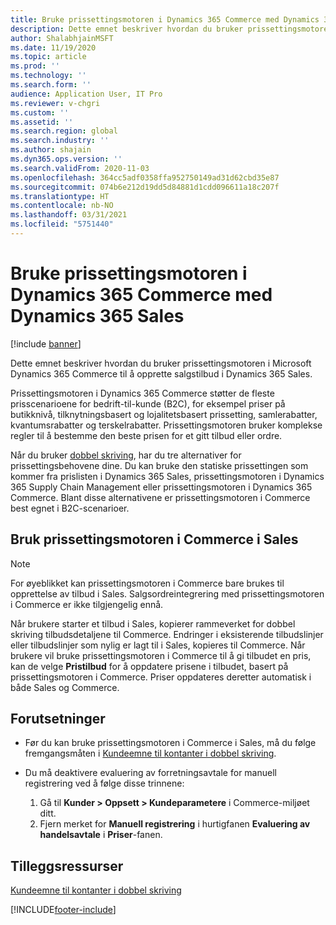 ```yaml
---
title: Bruke prissettingsmotoren i Dynamics 365 Commerce med Dynamics 365 Sales
description: Dette emnet beskriver hvordan du bruker prissettingsmotoren i Microsoft Dynamics 365 Commerce til å opprette salgstilbud i Dynamics 365 Sales.
author: ShalabhjainMSFT
ms.date: 11/19/2020
ms.topic: article
ms.prod: ''
ms.technology: ''
ms.search.form: ''
audience: Application User, IT Pro
ms.reviewer: v-chgri
ms.custom: ''
ms.assetid: ''
ms.search.region: global
ms.search.industry: ''
ms.author: shajain
ms.dyn365.ops.version: ''
ms.search.validFrom: 2020-11-03
ms.openlocfilehash: 364cc5adf0358ffa952750149ad31d62cbd35e87
ms.sourcegitcommit: 074b6e212d19dd5d84881d1cdd096611a18c207f
ms.translationtype: HT
ms.contentlocale: nb-NO
ms.lasthandoff: 03/31/2021
ms.locfileid: "5751440"
---
```

# <a name="use-the-dynamics-365-commerce-pricing-engine-with-dynamics-365-sales"></a>Bruke prissettingsmotoren i Dynamics 365 Commerce med Dynamics 365 Sales

[!include [banner](../../includes/banner.md)]

Dette emnet beskriver hvordan du bruker prissettingsmotoren i Microsoft Dynamics 365 Commerce til å opprette salgstilbud i Dynamics 365 Sales.

Prissettingsmotoren i Dynamics 365 Commerce støtter de fleste prisscenarioene for bedrift-til-kunde (B2C), for eksempel priser på butikknivå, tilknytningsbasert og lojalitetsbasert prissetting, samlerabatter, kvantumsrabatter og terskelrabatter. Prissettingsmotoren bruker komplekse regler til å bestemme den beste prisen for et gitt tilbud eller ordre.

Når du bruker [dobbel skriving](https://docs.microsoft.com/dynamics365/fin-ops-core/dev-itpro/data-entities/dual-write/dual-write-overview), har du tre alternativer for prissettingsbehovene dine. Du kan bruke den statiske prissettingen som kommer fra prislisten i Dynamics 365 Sales, prissettingsmotoren i Dynamics 365 Supply Chain Management eller prissettingsmotoren i Dynamics 365 Commerce. Blant disse alternativene er prissettingsmotoren i Commerce best egnet i B2C-scenarioer.

## <a name="use-the-commerce-pricing-engine-in-sales"></a>Bruk prissettingsmotoren i Commerce i Sales

> [!NOTE]
> For øyeblikket kan prissettingsmotoren i Commerce bare brukes til opprettelse av tilbud i Sales. Salgsordreintegrering med prissettingsmotoren i Commerce er ikke tilgjengelig ennå.

Når brukere starter et tilbud i Sales, kopierer rammeverket for dobbel skriving tilbudsdetaljene til Commerce. Endringer i eksisterende tilbudslinjer eller tilbudslinjer som nylig er lagt til i Sales, kopieres til Commerce. Når brukere vil bruke prissettingsmotoren i Commerce til å gi tilbudet en pris, kan de velge **Pristilbud** for å oppdatere prisene i tilbudet, basert på prissettingsmotoren i Commerce. Priser oppdateres deretter automatisk i både Sales og Commerce.

## <a name="prerequisites"></a>Forutsetninger

- Før du kan bruke prissettingsmotoren i Commerce i Sales, må du følge fremgangsmåten i [Kundeemne til kontanter i dobbel skriving](https://docs.microsoft.com/dynamics365/fin-ops-core/dev-itpro/data-entities/dual-write/dual-write-prospect-to-cash/).
- Du må deaktivere evaluering av forretningsavtale for manuell registrering ved å følge disse trinnene:

    1. Gå til **Kunder \> Oppsett \> Kundeparametere** i Commerce-miljøet ditt.
    1. Fjern merket for **Manuell registrering** i hurtigfanen **Evaluering av handelsavtale** i **Priser**-fanen.

## <a name="additional-resources"></a>Tilleggsressurser

[Kundeemne til kontanter i dobbel skriving](https://docs.microsoft.com/dynamics365/fin-ops-core/dev-itpro/data-entities/dual-write/dual-write-prospect-to-cash/)


[!INCLUDE[footer-include](../../../../includes/footer-banner.md)]